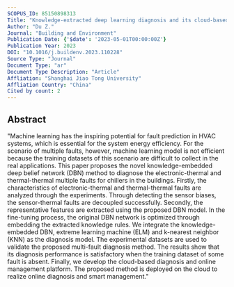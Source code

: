 ```yaml
---
SCOPUS_ID: 85150898313
Title: "Knowledge-extracted deep learning diagnosis and its cloud-based management for multiple faults of chiller"
Author: "Du Z."
Journal: "Building and Environment"
Publication Date: {'$date': '2023-05-01T00:00:00Z'}
Publication Year: 2023
DOI: "10.1016/j.buildenv.2023.110228"
Source Type: "Journal"
Document Type: "ar"
Document Type Description: "Article"
Affliation: "Shanghai Jiao Tong University"
Affliation Country: "China"
Cited by count: 2
---
```


## Abstract
"Machine learning has the inspiring potential for fault prediction in HVAC systems, which is essential for the system energy efficiency. For the scenario of multiple faults, however, machine learning model is not efficient because the training datasets of this scenario are difficult to collect in the real applications. This paper proposes the novel knowledge-embedded deep belief network (DBN) method to diagnose the electronic-thermal and thermal-thermal multiple faults for chillers in the buildings. Firstly, the characteristics of electronic-thermal and thermal-thermal faults are analyzed through the experiments. Through detecting the sensor biases, the sensor-thermal faults are decoupled successfully. Secondly, the representative features are extracted using the proposed DBN model. In the fine-tuning process, the original DBN network is optimized through embedding the extracted knowledge rules. We integrate the knowledge-embedded DBN, extreme learning machine (ELM) and k-nearest neighbor (KNN) as the diagnosis model. The experimental datasets are used to validate the proposed multi-fault diagnosis method. The results show that its diagnosis performance is satisfactory when the training dataset of some fault is absent. Finally, we develop the cloud-based diagnosis and online management platform. The proposed method is deployed on the cloud to realize online diagnosis and smart management."

